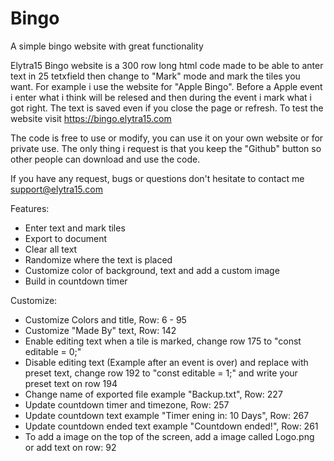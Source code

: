 # Bingo
A simple bingo website with great functionality 


Elytra15 Bingo website is a 300 row long html code made to be able to anter text in 25 tetxfield then change to "Mark" mode and mark the tiles you want. For example i use the website for "Apple Bingo". Before a Apple event i enter what i think will be relesed and then during the event i mark what i got right. The text is saved even if you close the page or refresh. To test the website visit https://bingo.elytra15.com

The code is free to use or modify, you can use it on your own website or for private use. The only thing i request is that you keep the "Github" button so other people can download and use the code.

If you have any request, bugs or questions don't hesitate to contact me support@elytra15.com

Features:
- Enter text and mark tiles
- Export to document
- Clear all text
- Randomize where the text is placed
- Customize color of background, text and add a custom image
- Build in countdown timer

Customize:
- Customize Colors and title, Row: 6 - 95
- Customize "Made By" text, Row: 142
- Enable editing text when a tile is marked, change row 175 to "const editable = 0;"
- Disable editing text (Example after an event is over) and replace with preset text, change row 192 to "const editable = 1;"
  and write your preset text on row 194
- Change name of exported file example "Backup.txt", Row: 227
- Update countdown timer and timezone, Row: 257
- Update countdown text example "Timer ening in: 10 Days", Row: 267
- Update countdown ended text example "Countdown ended!", Row: 261
- To add a image on the top of the screen, add a image called Logo.png or add text on row: 92


